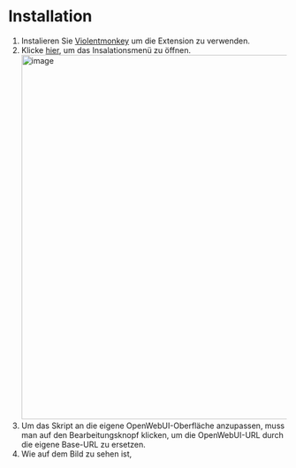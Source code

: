 # Installation

1. Instalieren Sie [Violentmonkey](https://violentmonkey.github.io/#installation) um die Extension zu verwenden.
2. Klicke [hier](https://github.com/DorianHerzig9/OpenWebUI-Dashboard-Button/raw/refs/heads/main/open-ui-chat-download-button.user.js), um das Insalationsmenü zu öffnen.
   <img width="659" alt="image" src="https://github.com/user-attachments/assets/778dbbbe-3c3e-4418-b96d-585b6132208c" />
3. Um das Skript an die eigene OpenWebUI-Oberfläche anzupassen, muss man auf den Bearbeitungsknopf klicken, um die OpenWebUI-URL durch die eigene Base-URL zu ersetzen.
4. Wie auf dem Bild zu sehen ist, 
